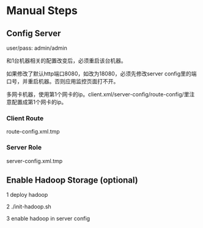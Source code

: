 # Manual Steps

## Config Server

user/pass: admin/admin

和1台机器相关的配置改变后，必须重启该台机器。

如果修改了默认http端口8080，如改为18080，必须先修改server config里的端口号，并重启机器。否则应用监控页面打不开。

多网卡机器，使用第1个网卡的ip。client.xml/server-config/route-config/里注意配置成第1个网卡的ip。

### Client Route

route-config.xml.tmp

### Server Role

server-config.xml.tmp

## Enable Hadoop Storage (optional)

1 deploy hadoop

2 ./init-hadoop.sh

3 enable hadoop in server config
